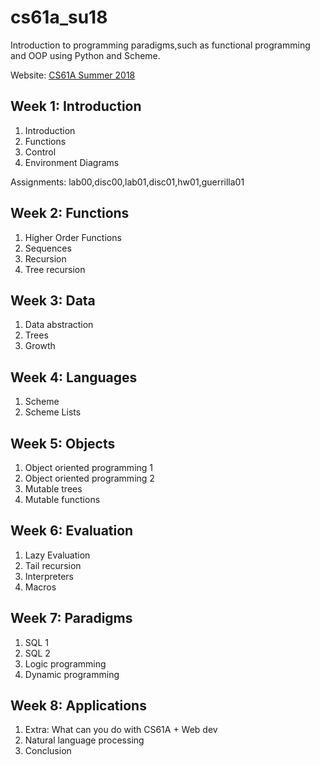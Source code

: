 # cs61a_su18

Introduction to programming paradigms,such as functional programming and OOP 
using Python and Scheme.

Website: [CS61A Summer 2018](https://inst.eecs.berkeley.edu/~cs61a/su18/)

## Week 1: Introduction

1. Introduction
2. Functions
3. Control
4. Environment Diagrams

Assignments: lab00,disc00,lab01,disc01,hw01,guerrilla01

## Week 2: Functions

1. Higher Order Functions
2. Sequences
3. Recursion
4. Tree recursion

## Week 3: Data

1. Data abstraction
2. Trees 
3. Growth

## Week 4: Languages

1. Scheme
2. Scheme Lists

## Week 5: Objects

1. Object oriented programming 1
2. Object oriented programming 2
3. Mutable trees
4. Mutable functions

## Week 6: Evaluation

1. Lazy Evaluation
2. Tail recursion
3. Interpreters
4. Macros

## Week 7: Paradigms

1. SQL 1
2. SQL 2
3. Logic programming
4. Dynamic programming


## Week 8: Applications

1. Extra: What can you do with CS61A + Web dev
2. Natural language processing
3. Conclusion
